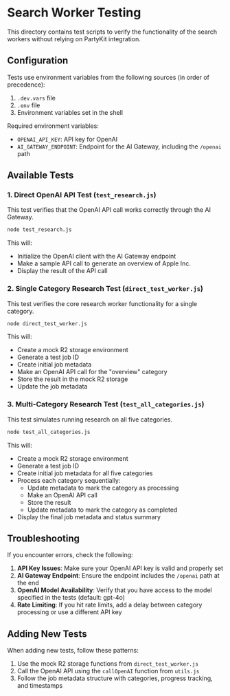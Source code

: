 # Search Worker Testing

This directory contains test scripts to verify the functionality of the search workers without relying on PartyKit integration.

## Configuration

Tests use environment variables from the following sources (in order of precedence):
1. `.dev.vars` file
2. `.env` file
3. Environment variables set in the shell

Required environment variables:
- `OPENAI_API_KEY`: API key for OpenAI
- `AI_GATEWAY_ENDPOINT`: Endpoint for the AI Gateway, including the `/openai` path

## Available Tests

### 1. Direct OpenAI API Test (`test_research.js`)

This test verifies that the OpenAI API call works correctly through the AI Gateway.

```bash
node test_research.js
```

This will:
- Initialize the OpenAI client with the AI Gateway endpoint
- Make a sample API call to generate an overview of Apple Inc.
- Display the result of the API call

### 2. Single Category Research Test (`direct_test_worker.js`)

This test verifies the core research worker functionality for a single category.

```bash
node direct_test_worker.js
```

This will:
- Create a mock R2 storage environment
- Generate a test job ID
- Create initial job metadata
- Make an OpenAI API call for the "overview" category
- Store the result in the mock R2 storage
- Update the job metadata

### 3. Multi-Category Research Test (`test_all_categories.js`)

This test simulates running research on all five categories.

```bash
node test_all_categories.js
```

This will:
- Create a mock R2 storage environment
- Generate a test job ID
- Create initial job metadata for all five categories
- Process each category sequentially:
  - Update metadata to mark the category as processing
  - Make an OpenAI API call
  - Store the result
  - Update metadata to mark the category as completed
- Display the final job metadata and status summary

## Troubleshooting

If you encounter errors, check the following:

1. **API Key Issues**: Make sure your OpenAI API key is valid and properly set
2. **AI Gateway Endpoint**: Ensure the endpoint includes the `/openai` path at the end
3. **OpenAI Model Availability**: Verify that you have access to the model specified in the tests (default: gpt-4o)
4. **Rate Limiting**: If you hit rate limits, add a delay between category processing or use a different API key

## Adding New Tests

When adding new tests, follow these patterns:

1. Use the mock R2 storage functions from `direct_test_worker.js`
2. Call the OpenAI API using the `callOpenAI` function from `utils.js`
3. Follow the job metadata structure with categories, progress tracking, and timestamps 